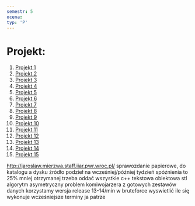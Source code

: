 ```yaml
---
semestr: 5
ocena: 
typ: 'P'
---
```


# Projekt:
1. [Projekt 1](/Notatki/Semestr%205/Projektowanie%20efektywnych%20algorytm%C3%B3w/Projekt/Projekt%201/Projekt%201.md)
2. [Projekt 2](/Notatki/Semestr%205/Projektowanie%20efektywnych%20algorytm%C3%B3w/Projekt/Projekt%202/Projekt%202.md)
3. [Projekt 3](/Notatki/Semestr%205/Projektowanie%20efektywnych%20algorytm%C3%B3w/Projekt/Projekt%203/Projekt%203.md)
4. [Projekt 4](/Notatki/Semestr%205/Projektowanie%20efektywnych%20algorytm%C3%B3w/Projekt/Projekt%204/Projekt%204.md)
5. [Projekt 5](/Notatki/Semestr%205/Projektowanie%20efektywnych%20algorytm%C3%B3w/Projekt/Projekt%205/Projekt%205.md)
6. [Projekt 6](/Notatki/Semestr%205/Projektowanie%20efektywnych%20algorytm%C3%B3w/Projekt/Projekt%206/Projekt%206.md)
7. [Projekt 7](/Notatki/Semestr%205/Projektowanie%20efektywnych%20algorytm%C3%B3w/Projekt/Projekt%207/Projekt%207.md)
8. [Projekt 8](/Notatki/Semestr%205/Projektowanie%20efektywnych%20algorytm%C3%B3w/Projekt/Projekt%208/Projekt%208.md)
9. [Projekt 9](/Notatki/Semestr%205/Projektowanie%20efektywnych%20algorytm%C3%B3w/Projekt/Projekt%209/Projekt%209.md)
10. [Projekt 10](/Notatki/Semestr%205/Projektowanie%20efektywnych%20algorytm%C3%B3w/Projekt/Projekt%2010/Projekt%2010.md)
11. [Projekt 11](/Notatki/Semestr%205/Projektowanie%20efektywnych%20algorytm%C3%B3w/Projekt/Projekt%2011/Projekt%2011.md)
12. [Projekt 12](/Notatki/Semestr%205/Projektowanie%20efektywnych%20algorytm%C3%B3w/Projekt/Projekt%2012/Projekt%2012.md)
13. [Projekt 13](/Notatki/Semestr%205/Projektowanie%20efektywnych%20algorytm%C3%B3w/Projekt/Projekt%2013/Projekt%2013.md)
14. [Projekt 14](/Notatki/Semestr%205/Projektowanie%20efektywnych%20algorytm%C3%B3w/Projekt/Projekt%2014/Projekt%2014.md)
15. [Projekt 15](/Notatki/Semestr%205/Projektowanie%20efektywnych%20algorytm%C3%B3w/Projekt/Projekt%2015/Projekt%2015.md)

http://jaroslaw.mierzwa.staff.iiar.pwr.wroc.pl/
sprawozdanie papierowe, do katalogu a dysku źródło
podzieł na wcześniej/później
tydzień spóźnienia to 25% mniej otrzymanej
trzeba oddać wszystkie
c++ tekstowa obiektowa stl
algorytm asymetryczny problem komiwojarzera
z gotowych zestawów danych korzystamy
wersja release 
13-14/min w bruteforce
wyswietlić ile się wykonuje
wcześniejsze terminy ja patrze
